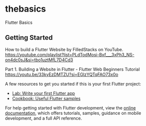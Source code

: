 # thebasics

Flutter Basics

## Getting Started

How to build a Flutter Website by FilledStacks on YouTube.
https://youtube.com/playlist?list=PLdTodMosi-Bxf___3xPh3_NS-on4dc0sJ&si=tbo1uztMfL7D4Cd3

Part 1. Building a Website in Flutter - Flutter Web Beginners Tutorial
https://youtu.be/33kyEzDMTZU?si=EGlzYQTqFAO73x0o







A few resources to get you started if this is your first Flutter project:

- [Lab: Write your first Flutter app](https://docs.flutter.dev/get-started/codelab)
- [Cookbook: Useful Flutter samples](https://docs.flutter.dev/cookbook)

For help getting started with Flutter development, view the
[online documentation](https://docs.flutter.dev/), which offers tutorials,
samples, guidance on mobile development, and a full API reference.
